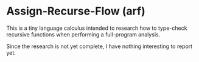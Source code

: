 # Assign-Recurse-Flow (arf)

This is a tiny language calculus intended to research how to type-check recursive functions when performing a full-program analysis.

Since the research is not yet complete, I have nothing interesting to report yet.
